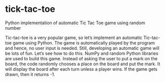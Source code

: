 # tick-tac-toe
Python implementation of automatic Tic Tac Toe game using random number


Tic-tac-toe is a very popular game, so let’s implement an automatic Tic-tac-toe game using Python. The game is automatically played by the program and hence, no user input is needed. Still, developing an automatic game will be lots of fun. Let’s see how to do this. NumPy and random Python libraries are used to build this game. Instead of asking the user to put a mark on the board, the code randomly chooses a place on the board and put the mark. It will display the board after each turn unless a player wins. If the game gets drawn, then it returns -1. 
